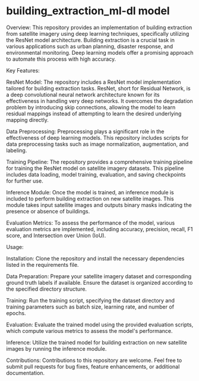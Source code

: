 # building_extraction_ml-dl model
Overview:
This repository provides an implementation of building extraction from satellite imagery using deep learning techniques, specifically utilizing the ResNet model architecture. Building extraction is a crucial task in various applications such as urban planning, disaster response, and environmental monitoring. Deep learning models offer a promising approach to automate this process with high accuracy.

Key Features:

ResNet Model: The repository includes a ResNet model implementation tailored for building extraction tasks. ResNet, short for Residual Network, is a deep convolutional neural network architecture known for its effectiveness in handling very deep networks. It overcomes the degradation problem by introducing skip connections, allowing the model to learn residual mappings instead of attempting to learn the desired underlying mapping directly.

Data Preprocessing: Preprocessing plays a significant role in the effectiveness of deep learning models. This repository includes scripts for data preprocessing tasks such as image normalization, augmentation, and labeling.

Training Pipeline: The repository provides a comprehensive training pipeline for training the ResNet model on satellite imagery datasets. This pipeline includes data loading, model training, evaluation, and saving checkpoints for further use.

Inference Module: Once the model is trained, an inference module is included to perform building extraction on new satellite images. This module takes input satellite images and outputs binary masks indicating the presence or absence of buildings.

Evaluation Metrics: To assess the performance of the model, various evaluation metrics are implemented, including accuracy, precision, recall, F1 score, and Intersection over Union (IoU).

Usage:

Installation: Clone the repository and install the necessary dependencies listed in the requirements file.

Data Preparation: Prepare your satellite imagery dataset and corresponding ground truth labels if available. Ensure the dataset is organized according to the specified directory structure.

Training: Run the training script, specifying the dataset directory and training parameters such as batch size, learning rate, and number of epochs.

Evaluation: Evaluate the trained model using the provided evaluation scripts, which compute various metrics to assess the model's performance.

Inference: Utilize the trained model for building extraction on new satellite images by running the inference module.

Contributions:
Contributions to this repository are welcome. Feel free to submit pull requests for bug fixes, feature enhancements, or additional documentation.

